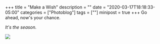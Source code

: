 +++
title = "Make a Wish"
description = ""
date = "2020-03-17T18:18:33-05:00"
categories = ["Photoblog"]
tags = [""]
minipost = true
+++
Go ahead, now's your chance. 

*It's the season.*

![](https://res.cloudinary.com/tobyblog/image/upload/v1584487034/img/EmptyName.jpg)